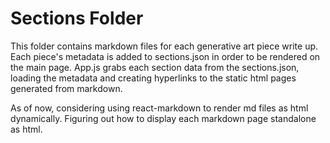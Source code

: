 # Sections Folder
This folder contains markdown files for each generative art piece write up.
Each piece's metadata is added to sections.json in order to be rendered on the main page.
App.js grabs each section data from the sections.json, loading the metadata and creating hyperlinks to the static html pages generated from markdown.

As of now, considering using react-markdown to render md files as html dynamically.
Figuring out how to display each markdown page standalone as html.
